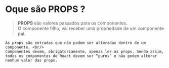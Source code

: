 # Oque são __PROPS__ ?

> __PROPS__ são valores passados para os componentes. <br/>
> O componente filho, vai receber uma propriedade de um componente pai.
```
As props são entradas que não podem ser alteradas dentro de um componente. <br/> 
Componentes devem, obrigatoriamente, apenas ler as props. Sendo assim, todos os componentes de React devem ser “puros” e não podem alterar nenhum valor das props.
```
